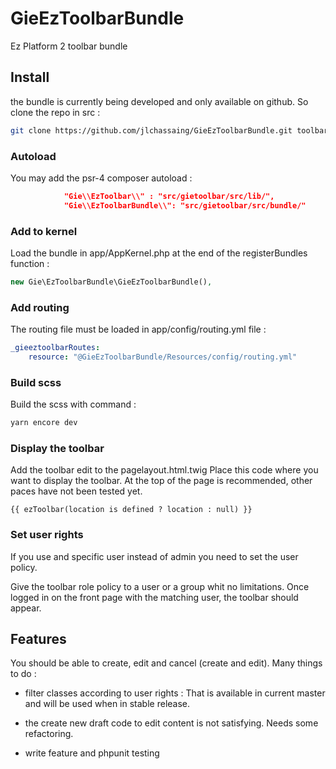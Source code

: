# GieEzToolbarBundle

Ez Platform 2 toolbar bundle

## Install

the bundle is currently being developed and only available on github. So clone the repo in src :

```bash
git clone https://github.com/jlchassaing/GieEzToolbarBundle.git toolbar
```

### Autoload

You may add the psr-4 composer autoload :
```json
            "Gie\\EzToolbar\\" : "src/gietoolbar/src/lib/",
            "Gie\\EzToolbarBundle\\": "src/gietoolbar/src/bundle/"
```

### Add to kernel

Load the bundle in app/AppKernel.php at the end of the registerBundles function :

```php
new Gie\EzToolbarBundle\GieEzToolbarBundle(),
```

### Add routing

The routing file must be loaded in app/config/routing.yml file :

```yaml
_gieeztoolbarRoutes:
    resource: "@GieEzToolbarBundle/Resources/config/routing.yml"
```

### Build scss

Build the scss with command :
```bash
yarn encore dev
```
 
### Display the toolbar

Add the toolbar edit to the pagelayout.html.twig 
Place this code where you want to display the toolbar. At the top of the page is recommended, other paces have not been tested yet.  

```twig
{{ ezToolbar(location is defined ? location : null) }}
```

### Set user rights 

If you use and specific user instead of admin you need to set the user policy.

Give the toolbar role policy to a user or a group whit no limitations. Once logged in on the
front page with the matching user, the toolbar should appear.

## Features

You should be able to create, edit and cancel (create and edit).
Many things to do :
 - filter classes according to user rights :
    That is available in current master and will be used when in stable release.
    
 - the create new draft code to edit content is not satisfying. Needs some refactoring.
 
 - write feature and phpunit testing    
